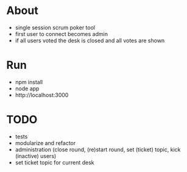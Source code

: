 # About
* single session scrum poker tool
* first user to connect becomes admin
* if all users voted the desk is closed and all votes are shown

# Run
* npm install
* node app
* http://localhost:3000

# TODO
* tests
* modularize and refactor
* administration (close round, (re)start round, set (ticket) topic, kick (inactive) users)
* set ticket topic for current desk